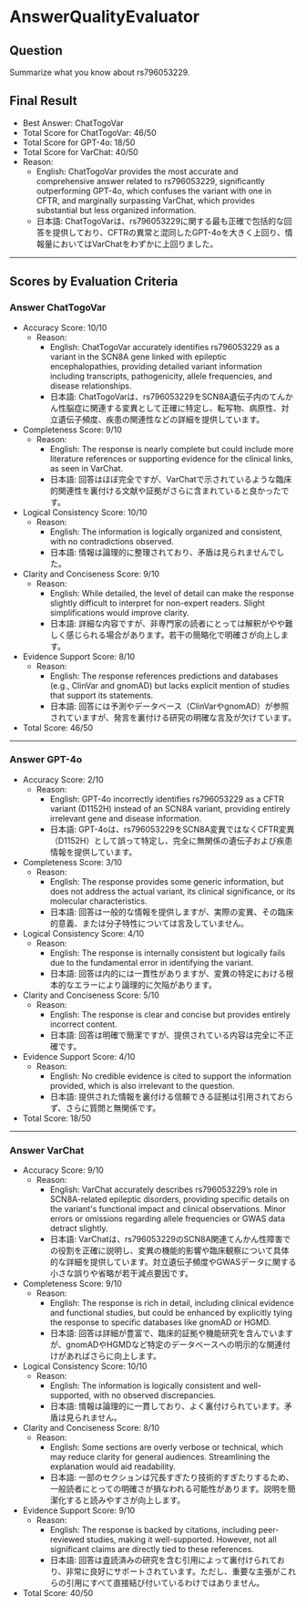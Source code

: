 # AnswerQualityEvaluator

## Question

Summarize what you know about rs796053229.

## Final Result

- Best Answer: ChatTogoVar
- Total Score for ChatTogoVar: 46/50
- Total Score for GPT-4o: 18/50
- Total Score for VarChat: 40/50
- Reason:
  - English: ChatTogoVar provides the most accurate and comprehensive answer related to rs796053229, significantly outperforming GPT-4o, which confuses the variant with one in CFTR, and marginally surpassing VarChat, which provides substantial but less organized information.
  - 日本語: ChatTogoVarは、rs796053229に関する最も正確で包括的な回答を提供しており、CFTRの異常と混同したGPT-4oを大きく上回り、情報量においてはVarChatをわずかに上回りました。

---

## Scores by Evaluation Criteria

### Answer ChatTogoVar
- Accuracy Score: 10/10  
  - Reason: 
    - English: ChatTogoVar accurately identifies rs796053229 as a variant in the SCN8A gene linked with epileptic encephalopathies, providing detailed variant information including transcripts, pathogenicity, allele frequencies, and disease relationships. 
    - 日本語: ChatTogoVarは、rs796053229をSCN8A遺伝子内のてんかん性脳症に関連する変異として正確に特定し、転写物、病原性、対立遺伝子頻度、疾患の関連性などの詳細を提供しています。
- Completeness Score: 9/10  
  - Reason: 
    - English: The response is nearly complete but could include more literature references or supporting evidence for the clinical links, as seen in VarChat. 
    - 日本語: 回答はほぼ完全ですが、VarChatで示されているような臨床的関連性を裏付ける文献や証拠がさらに含まれていると良かったです。
- Logical Consistency Score: 10/10  
  - Reason: 
    - English: The information is logically organized and consistent, with no contradictions observed. 
    - 日本語: 情報は論理的に整理されており、矛盾は見られませんでした。
- Clarity and Conciseness Score: 9/10  
  - Reason: 
    - English: While detailed, the level of detail can make the response slightly difficult to interpret for non-expert readers. Slight simplifications would improve clarity. 
    - 日本語: 詳細な内容ですが、非専門家の読者にとっては解釈がやや難しく感じられる場合があります。若干の簡略化で明確さが向上します。
- Evidence Support Score: 8/10  
  - Reason: 
    - English: The response references predictions and databases (e.g., ClinVar and gnomAD) but lacks explicit mention of studies that support its statements. 
    - 日本語: 回答には予測やデータベース（ClinVarやgnomAD）が参照されていますが、発言を裏付ける研究の明確な言及が欠けています。
- Total Score: 46/50

---

### Answer GPT-4o
- Accuracy Score: 2/10  
  - Reason: 
    - English: GPT-4o incorrectly identifies rs796053229 as a CFTR variant (D1152H) instead of an SCN8A variant, providing entirely irrelevant gene and disease information.  
    - 日本語: GPT-4oは、rs796053229をSCN8A変異ではなくCFTR変異（D1152H）として誤って特定し、完全に無関係の遺伝子および疾患情報を提供しています。
- Completeness Score: 3/10  
  - Reason: 
    - English: The response provides some generic information, but does not address the actual variant, its clinical significance, or its molecular characteristics. 
    - 日本語: 回答は一般的な情報を提供しますが、実際の変異、その臨床的意義、または分子特性については言及していません。
- Logical Consistency Score: 4/10  
  - Reason: 
    - English: The response is internally consistent but logically fails due to the fundamental error in identifying the variant. 
    - 日本語: 回答は内的には一貫性がありますが、変異の特定における根本的なエラーにより論理的に欠陥があります。
- Clarity and Conciseness Score: 5/10  
  - Reason: 
    - English: The response is clear and concise but provides entirely incorrect content. 
    - 日本語: 回答は明確で簡潔ですが、提供されている内容は完全に不正確です。
- Evidence Support Score: 4/10  
  - Reason: 
    - English: No credible evidence is cited to support the information provided, which is also irrelevant to the question. 
    - 日本語: 提供された情報を裏付ける信頼できる証拠は引用されておらず、さらに質問と無関係です。
- Total Score: 18/50

---

### Answer VarChat
- Accuracy Score: 9/10  
  - Reason: 
    - English: VarChat accurately describes rs796053229’s role in SCN8A-related epileptic disorders, providing specific details on the variant's functional impact and clinical observations. Minor errors or omissions regarding allele frequencies or GWAS data detract slightly. 
    - 日本語: VarChatは、rs796053229のSCN8A関連てんかん性障害での役割を正確に説明し、変異の機能的影響や臨床観察について具体的な詳細を提供しています。対立遺伝子頻度やGWASデータに関する小さな誤りや省略が若干減点要因です。
- Completeness Score: 9/10  
  - Reason: 
    - English: The response is rich in detail, including clinical evidence and functional studies, but could be enhanced by explicitly tying the response to specific databases like gnomAD or HGMD. 
    - 日本語: 回答は詳細が豊富で、臨床的証拠や機能研究を含んでいますが、gnomADやHGMDなど特定のデータベースへの明示的な関連付けがあればさらに向上します。
- Logical Consistency Score: 10/10  
  - Reason: 
    - English: The information is logically consistent and well-supported, with no observed discrepancies.  
    - 日本語: 情報は論理的に一貫しており、よく裏付けられています。矛盾は見られません。
- Clarity and Conciseness Score: 8/10  
  - Reason: 
    - English: Some sections are overly verbose or technical, which may reduce clarity for general audiences. Streamlining the explanation would aid readability.  
    - 日本語: 一部のセクションは冗長すぎたり技術的すぎたりするため、一般読者にとっての明確さが損なわれる可能性があります。説明を簡潔化すると読みやすさが向上します。
- Evidence Support Score: 9/10  
  - Reason: 
    - English: The response is backed by citations, including peer-reviewed studies, making it well-supported. However, not all significant claims are directly tied to these references. 
    - 日本語: 回答は査読済みの研究を含む引用によって裏付けられており、非常に良好にサポートされています。ただし、重要な主張がこれらの引用にすべて直接結び付いているわけではありません。
- Total Score: 40/50